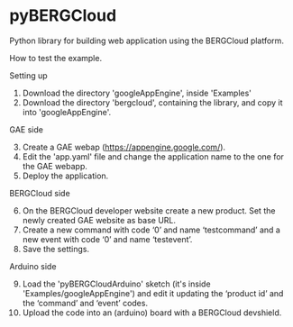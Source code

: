pyBERGCloud
===========

Python library for building web application using the BERGCloud platform. 

How to test the example.

Setting up

1. Download the directory 'googleAppEngine', inside 'Examples'
2. Download the directory 'bergcloud', containing the library, and copy it into 'googleAppEngine'. 

GAE side

3. Create a GAE webap (https://appengine.google.com/).
4. Edit the 'app.yaml' file and change the application name to the one for the GAE webapp.
5. Deploy the application.

BERGCloud side

6. On the BERGCloud developer website create a new product. Set the newly created GAE website as base URL.
7. Create a new command with code ‘0’ and name ‘testcommand’ and a new event with code ‘0’ and name ‘testevent’.
8. Save the settings. 

Arduino side

9. Load the 'pyBERGCloudArduino' sketch (it's inside 'Examples/googleAppEngine') and edit it updating the ‘product id’ and the ‘command’ and ‘event’ codes.
10. Upload the code into an (arduino) board with a BERGCloud devshield.
